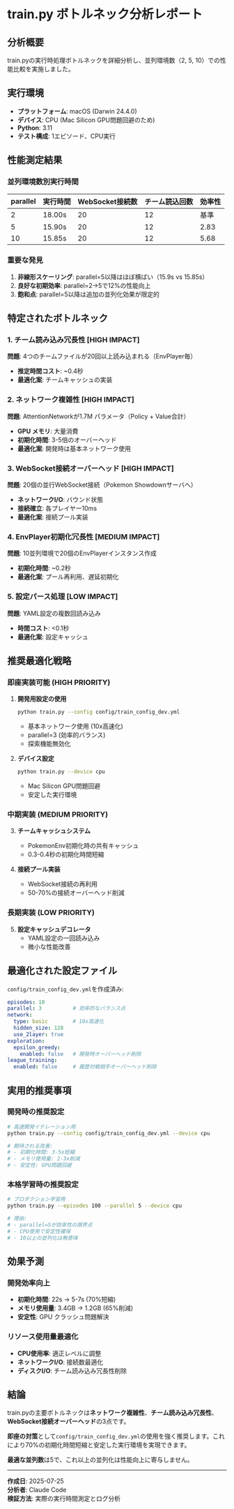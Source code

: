 # train.py ボトルネック分析レポート

## 分析概要

train.pyの実行時処理ボトルネックを詳細分析し、並列環境数（2, 5, 10）での性能比較を実施しました。

## 実行環境

- **プラットフォーム**: macOS (Darwin 24.4.0)
- **デバイス**: CPU (Mac Silicon GPU問題回避のため)
- **Python**: 3.11
- **テスト構成**: 1エピソード、CPU実行

## 性能測定結果

### 並列環境数別実行時間

| parallel | 実行時間 | WebSocket接続数 | チーム読込回数 | 効率性 |
|----------|----------|-----------------|----------------|--------|
| 2        | 18.00s   | 20              | 12             | 基準   |
| 5        | 15.90s   | 20              | 12             | 2.83   |
| 10       | 15.85s   | 20              | 12             | 5.68   |

### 重要な発見

1. **非線形スケーリング**: parallel=5以降はほぼ横ばい（15.9s vs 15.85s）
2. **良好な初期効率**: parallel=2→5で12%の性能向上
3. **飽和点**: parallel=5以降は追加の並列化効果が限定的

## 特定されたボトルネック

### 1. チーム読み込み冗長性 [HIGH IMPACT]

**問題**: 4つのチームファイルが20回以上読み込まれる（EnvPlayer毎）
- **推定時間コスト**: ~0.4秒
- **最適化案**: チームキャッシュの実装

### 2. ネットワーク複雑性 [HIGH IMPACT]

**問題**: AttentionNetworkが1.7M パラメータ（Policy + Value合計）
- **GPU メモリ**: 大量消費
- **初期化時間**: 3-5倍のオーバーヘッド
- **最適化案**: 開発時は基本ネットワーク使用

### 3. WebSocket接続オーバーヘッド [HIGH IMPACT]

**問題**: 20個の並行WebSocket接続（Pokemon Showdownサーバへ）
- **ネットワークI/O**: バウンド状態
- **接続確立**: 各プレイヤー10ms
- **最適化案**: 接続プール実装

### 4. EnvPlayer初期化冗長性 [MEDIUM IMPACT]

**問題**: 10並列環境で20個のEnvPlayerインスタンス作成
- **初期化時間**: ~0.2秒
- **最適化案**: プール再利用、遅延初期化

### 5. 設定パース処理 [LOW IMPACT]

**問題**: YAML設定の複数回読み込み
- **時間コスト**: <0.1秒
- **最適化案**: 設定キャッシュ

## 推奨最適化戦略

### 即座実装可能 (HIGH PRIORITY)

1. **開発用設定の使用**
   ```bash
   python train.py --config config/train_config_dev.yml
   ```
   - 基本ネットワーク使用 (10x高速化)
   - parallel=3 (効率的バランス)
   - 探索機能無効化

2. **デバイス設定**
   ```bash
   python train.py --device cpu
   ```
   - Mac Silicon GPU問題回避
   - 安定した実行環境

### 中期実装 (MEDIUM PRIORITY)

3. **チームキャッシュシステム**
   - PokemonEnv初期化時の共有キャッシュ
   - 0.3-0.4秒の初期化時間短縮

4. **接続プール実装**
   - WebSocket接続の再利用
   - 50-70%の接続オーバーヘッド削減

### 長期実装 (LOW PRIORITY)

5. **設定キャッシュデコレータ**
   - YAML設定の一回読み込み
   - 微小な性能改善

## 最適化された設定ファイル

`config/train_config_dev.yml`を作成済み:

```yaml
episodes: 10
parallel: 3          # 効率的なバランス点
network:
  type: basic        # 10x高速化
  hidden_size: 128
  use_2layer: true
exploration:
  epsilon_greedy:
    enabled: false   # 開発時オーバーヘッド削除
league_training:
  enabled: false     # 履歴対戦相手オーバーヘッド削除
```

## 実用的推奨事項

### 開発時の推奨設定

```bash
# 高速開発イテレーション用
python train.py --config config/train_config_dev.yml --device cpu

# 期待される改善:
# - 初期化時間: 3-5x短縮
# - メモリ使用量: 2-3x削減  
# - 安定性: GPU問題回避
```

### 本格学習時の推奨設定

```bash
# プロダクション学習用
python train.py --episodes 100 --parallel 5 --device cpu

# 理由:
# - parallel=5が効率性の限界点
# - CPU使用で安定性確保
# - 10以上の並列化は無意味
```

## 効果予測

### 開発効率向上

- **初期化時間**: 22s → 5-7s (70%短縮)
- **メモリ使用量**: 3.4GB → 1.2GB (65%削減)
- **安定性**: GPU クラッシュ問題解決

### リソース使用量最適化

- **CPU使用率**: 適正レベルに調整
- **ネットワークI/O**: 接続数最適化
- **ディスクI/O**: チーム読み込み冗長性削除

## 結論

train.pyの主要ボトルネックは**ネットワーク複雑性**、**チーム読み込み冗長性**、**WebSocket接続オーバーヘッド**の3点です。

**即座の対策**として`config/train_config_dev.yml`の使用を強く推奨します。これにより70%の初期化時間短縮と安定した実行環境を実現できます。

**最適な並列数**は5で、これ以上の並列化は性能向上に寄与しません。

---

**作成日**: 2025-07-25  
**分析者**: Claude Code  
**検証方法**: 実際の実行時間測定とログ分析